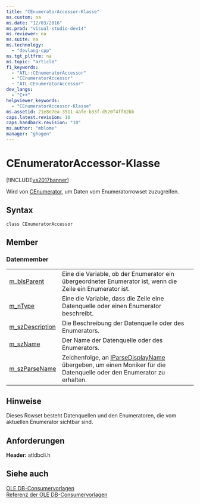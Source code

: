 ```yaml
---
title: "CEnumeratorAccessor-Klasse"
ms.custom: na
ms.date: "12/03/2016"
ms.prod: "visual-studio-dev14"
ms.reviewer: na
ms.suite: na
ms.technology: 
  - "devlang-cpp"
ms.tgt_pltfrm: na
ms.topic: "article"
f1_keywords: 
  - "ATL::CEnumeratorAccessor"
  - "CEnumeratorAccessor"
  - "ATL.CEnumeratorAccessor"
dev_langs: 
  - "C++"
helpviewer_keywords: 
  - "CEnumeratorAccessor-Klasse"
ms.assetid: 21e8e7ea-3511-4afe-b33f-d520f4ff82bb
caps.latest.revision: 10
caps.handback.revision: "10"
ms.author: "mblome"
manager: "ghogen"
---
```

# CEnumeratorAccessor-Klasse
[!INCLUDE[vs2017banner](../../assembler/inline/includes/vs2017banner.md)]

Wird von [CEnumerator](../../data/oledb/cenumerator-class.md), um Daten vom Enumeratorrowset zuzugreifen.  
  
## Syntax  
  
```  
class CEnumeratorAccessor  
```  
  
## Member  
  
### Datenmember  
  
|||  
|-|-|  
|[m\_bIsParent](../../data/oledb/cenumeratoraccessor-m-bisparent.md)|Eine die Variable, ob der Enumerator ein übergeordneter Enumerator ist, wenn die Zeile ein Enumerator ist.|  
|[m\_nType](../../data/oledb/cenumeratoraccessor-m-ntype.md)|Eine die Variable, dass die Zeile eine Datenquelle oder einen Enumerator beschreibt.|  
|[m\_szDescription](../../data/oledb/cenumeratoraccessor-m-szdescription.md)|Die Beschreibung der Datenquelle oder des Enumerators.|  
|[m\_szName](../../data/oledb/cenumeratoraccessor-m-szname.md)|Der Name der Datenquelle oder des Enumerators.|  
|[m\_szParseName](../../data/oledb/cenumeratoraccessor-m-szparsename.md)|Zeichenfolge, an [IParseDisplayName](http://msdn.microsoft.com/library/windows/desktop/ms680604) übergeben, um einen Moniker für die Datenquelle oder den Enumerator zu erhalten.|  
  
## Hinweise  
 Dieses Rowset besteht Datenquellen und den Enumeratoren, die vom aktuellen Enumerator sichtbar sind.  
  
## Anforderungen  
 **Header:**  atldbcli.h  
  
## Siehe auch  
 [OLE DB\-Consumervorlagen](../../data/oledb/ole-db-consumer-templates-cpp.md)   
 [Referenz der OLE DB\-Consumervorlagen](../../data/oledb/ole-db-consumer-templates-reference.md)